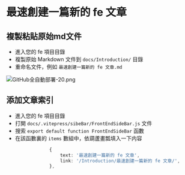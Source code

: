 # 最速創建一篇新的 fe 文章

## 複製粘貼原始md文件
  - 進入您的 fe 項目目錄
  - 複製原始 Markdown 文件到 `docs/Introduction/` 目錄
  - 重命名文件，例如 `最速創建一篇新的 fe 文章.md`

![GitHub全自動部署-20.png](https://cloudflare-imgbed-7oz.pages.dev/file/1758996239126_GitHub全自動部署-20.png)

## 添加文章索引
  - 進入您的 fe 項目目錄
  - 打開 `docs/.vitepress/sibeBar/FrontEndSideBar.js` 文件
  - 搜索 `export default function FrontEndSideBar` 函數
  - 在該函數裏的 `items` 數組中，依葫蘆畫瓢填入一下内容
```typescript
                {
                    text: '最速創建一篇新的 fe 文章',
                    link: '/Introduction/最速創建一篇新的 fe 文章/',
                },
```